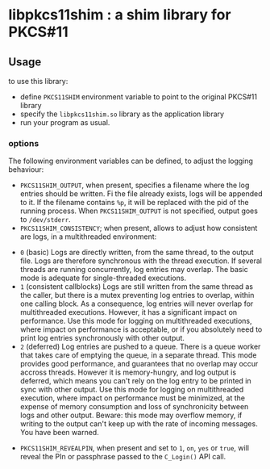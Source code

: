 # libpkcs11shim : a shim library for PKCS#11

## Usage

to use this library:
- define `PKCS11SHIM` environment variable to point to the original PKCS#11 library
- specify the `libpkcs11shim.so` library as the application library
- run your program as usual.

### options
The following environment variables can be defined, to adjust the logging behaviour:

- `PKCS11SHIM_OUTPUT`, when present, specifies a filename where the log entries should be written. Fi the file already exists, logs will be appended to it. If the filename contains `%p`, it will be replaced with the pid of the running process. When `PKCS11SHIM_OUTPUT` is not specified, output goes to `/dev/stderr`.
- `PKCS11SHIM_CONSISTENCY`; when present, allows to adjust how consistent are logs, in a multithreaded environment:

 * `0` (basic)
   Logs are directly written, from the same thread, to the output file. Logs are therefore synchronous with the thread execution. If several threads are running concurrently, log entries may overlap. The basic mode is adequate for single-threaded executions.
 * `1` (consistent callblocks)
   Logs are still written from the same thread as the caller, but there is a mutex preventing log entries to overlap, within one calling block. As a consequence, log entries will never overlap for multithreaded executions. However, it has a significant impact on performance. Use this mode for logging on multithreaded executions, where impact on performance is acceptable, or if you absolutely need to print log entries synchronously with other output.
 * `2` (deferred)
   Log entries are pushed to a queue. There is a queue worker that takes care of emptying the queue, in a separate thread. This mode provides good performance, and guarantees that no overlap may occur accross threads. However it is memory-hungry, and log output is deferred, which means you can't rely on the log entry to be printed in sync with other output. Use this mode for logging on multithreaded execution, where impact on performance must be minimized, at the expense of memory consumption and loss of synchronicity between logs and other output. Beware: this mode may overflow memory, if writing to the output can't keep up with the rate of incoming messages. You have been warned.
- `PKCS11SHIM_REVEALPIN`, when present and set to `1`, `on`, `yes` or `true`, will reveal the PIn or passphrase passed to the `C_Login()` API call.

